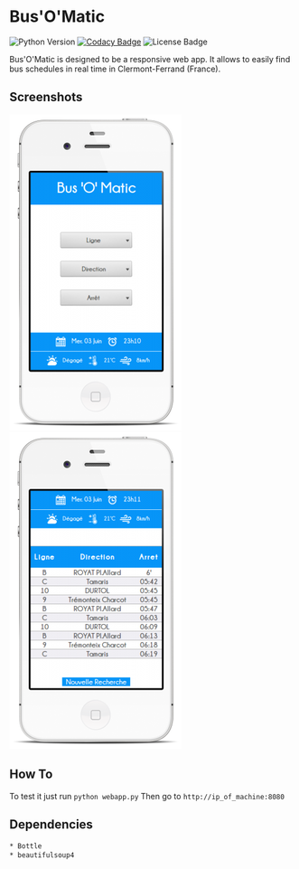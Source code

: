 # Bus'O'Matic
![Python Version](https://img.shields.io/badge/python-2.7-orange.svg)
[![Codacy Badge](https://img.shields.io/badge/code%20quality-B-brightgreen.svg)](https://www.codacy.com/app/Oxmel/busomatic?utm_source=github.com&amp;utm_medium=referral&amp;utm_content=Oxmel/busomatic&amp;utm_campaign=Badge_Grade)
![License Badge](https://img.shields.io/badge/license-GPLv3-blue.svg)


Bus'O'Matic is designed to be a responsive web app. It allows to
easily find bus schedules in real time in Clermont-Ferrand (France).

## Screenshots

![initial-search](/screenshots/initial-search.png?raw=true)
![search-result](/screenshots/search-result.png?raw=true)


## How To

To test it just run ```python webapp.py```
Then go to ```http://ip_of_machine:8080```


## Dependencies

	* Bottle
	* beautifulsoup4

